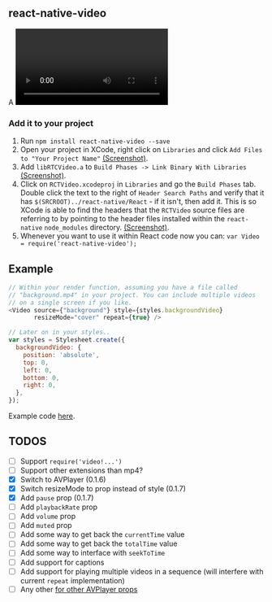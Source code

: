 ## react-native-video

A <Video> component for react-native, as seen in
[react-native-login](https://github.com/brentvatne/react-native-login).

### Add it to your project

1. Run `npm install react-native-video --save`
2. Open your project in XCode, right click on `Libraries` and click `Add
   Files to "Your Project Name"` [(Screenshot)](http://url.brentvatne.ca/g9Wp).
3. Add `libRTCVideo.a` to `Build Phases -> Link Binary With Libraries`
   [(Screenshot)](http://url.brentvatne.ca/g9Wp).
4. Click on `RCTVideo.xcodeproj` in `Libraries` and go the `Build
   Phases` tab. Double click the text to the right of `Header Search
   Paths` and verify that it has `$(SRCROOT)../react-native/React` - if it
   isn't, then add it. This is so XCode is able to find the headers that
   the `RCTVideo` source files are referring to by pointing to the
   header files installed within the `react-native` `node_modules`
   directory. [(Screenshot)](http://url.brentvatne.ca/7wE0).
5. Whenever you want to use it within React code now you can: `var Video =
   require('react-native-video');`


## Example

```javascript
// Within your render function, assuming you have a file called
// "background.mp4" in your project. You can include multiple videos
// on a single screen if you like.
<Video source={"background"} style={styles.backgroundVideo}
       resizeMode="cover" repeat={true} />

// Later on in your styles..
var styles = Stylesheet.create({
  backgroundVideo: {
    position: 'absolute',
    top: 0,
    left: 0,
    bottom: 0,
    right: 0,
  },
});
```

Example code [here](https://github.com/brentvatne/react-native-login/blob/master/index.ios.js).

## TODOS

- [ ] Support `require('video!...')`
- [ ] Support other extensions than mp4?
- [x] Switch to AVPlayer (0.1.6)
- [x] Switch resizeMode to prop instead of style (0.1.7)
- [x] Add `pause` prop (0.1.7)
- [ ] Add `playbackRate` prop
- [ ] Add `volume` prop
- [ ] Add `muted` prop
- [ ] Add some way to get back the `currentTime` value
- [ ] Add some way to get back the `totalTime` value
- [ ] Add some way to interface with `seekToTime`
- [ ] Add support for captions
- [ ] Add support for playing multiple videos in a sequence (will interfere with current `repeat` implementation)
- [ ] Any other [for other AVPlayer props](https://developer.apple.com/library/prerelease/ios/documentation/AVFoundation/Reference/AVPlayer_Class/index.html)
